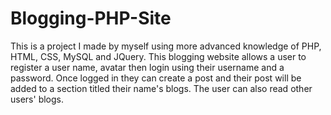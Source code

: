 # Blogging-PHP-Site
This is a project I made by myself using more advanced knowledge of PHP, HTML, CSS, MySQL and JQuery. 
This blogging website allows a user to register a user name, avatar then login using their username and a password.
Once logged in they can create a post and their post will be added to a section titled their name's blogs. The
user can also read other users' blogs.
